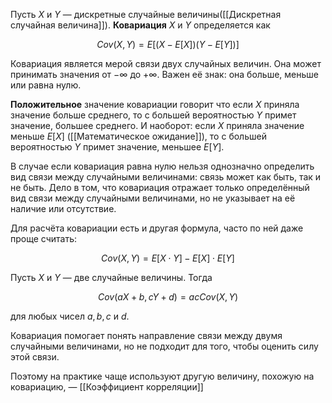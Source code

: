 
Пусть $X$ и $Y$ — дискретные случайные величины([[Дискретная случайная величина]]). **Ковариация** $X$ и $Y$ определяется как

$$Cov(X, Y)=E[(X−E[X])(Y−E[Y])]$$

Ковариация является мерой связи двух случайных величин. Она может принимать значения от $−∞$ до $+∞$. Важен её знак: она больше, меньше или равна нулю.

**Положительное** значение ковариации говорит что если $X$ приняла значение больше среднего, то с большей вероятностью $Y$ примет значение, большее среднего. И наоборот: если $X$ приняла значение меньше $E[X]$ ([[Математическое ожидание]]), то с большей вероятностью $Y$ примет значение, меньшее $E[Y]$.

В случае если ковариация равна нулю нельзя однозначно определить вид связи между случайными величинами: связь может как быть, так и не быть. Дело в том, что ковариация отражает только определённый вид связи между случайными величинами, но не указывает на её наличие или отсутствие.

Для расчёта ковариации есть и другая формула, часто по ней даже проще считать:

$$Cov(X, Y)=E[X⋅Y]−E[X]⋅E[Y]$$

Пусть $X$ и $Y$ — две случайные величины. Тогда

$$Cov(aX+b, cY+d)=acCov(X, Y)$$

для любых чисел $a, b, c$ и $d$.

Ковариация помогает понять направление связи между двумя случайными величинами, но не подходит для того, чтобы оценить силу этой связи.

Поэтому на практике чаще используют другую величину, похожую на ковариацию, — [[Коэффициент корреляции]]